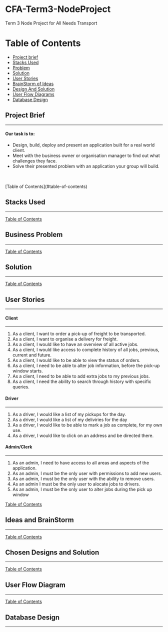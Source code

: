 # CFA-Term3-NodeProject
Term 3 Node Project for All Needs Transport


# Table of Contents

* [Project brief](#project-brief)
* [Stacks Used](#stacks-used)
* [Problem](#business-problem)
* [Solution](#solution)
* [User Stories](#user-stories)
* [BrainStorm of Ideas](#ideas-and-brainstorm)
* [Design And Solution](#chosen-designs-and-solution)
* [User Flow Diagrams](#user-flow-diagram)
* [Database Design](#database-design)







## Project Brief
***
#### Our task is to: 
* Design, build, deploy and present an application built for a real world client.
* Meet with the business owner or organisation manager to find out what challenges they face.
* Solve their presented problem with an application your group will build.
<br>
<br>
[Table of Contents](#table-of-contents)


## Stacks Used 
***

[Table of Contents](#table-of-contents)

## Business Problem 
*** 
[Table of Contents](#table-of-contents)

## Solution 
*** 
[Table of Contents](#table-of-contents)

## User Stories 
***
#### Client 
***
1. As a client, I want to order a pick-up of freight to be transported.
2. As a client, I want to organise a delivery for freight.
3. As a client, I would like to have an overview of all active jobs.
4. As a client, I would like access to complete history of all jobs, previous, current and future.
5. As a client, I would like to be able to view the status of orders.
6. As a client, I need to be able to alter job information, before the pick-up window starts.
7. As a client, I need to be able to add extra jobs to my previous jobs.
8. As a client, I need the ability to search through history with specific queries.


#### Driver 
***
1. As a driver, I would like a list of my pickups for the day.
2. As a driver, I would like a list of my deliviries for the day
3. As a driver, I would like to be able to mark a job as complete, for my own use.
4. As a driver, I would like to click on an address and be directed there.


#### Admin/Clerk 
*** 
1. As an admin, I need to have access to all areas and aspects of the application.
2. As an admin, I must be the only user with permissions to add new users.
3. As an admin, I must be the only user with the ability to remove users.
4. As an admin I must be the only user to alocate jobs to drivers.
5. As an admin, I must be the only user to alter jobs during the pick up window


[Table of Contents](#table-of-contents)

## Ideas and BrainStorm
*** 
[Table of Contents](#table-of-contents)

## Chosen Designs and Solution
*** 
[Table of Contents](#table-of-contents)

## User Flow Diagram
***
[Table of Contents](#table-of-contents)

## Database Design 
*** 





